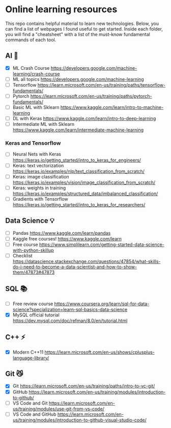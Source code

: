 # Online learning resources

This repo contains helpful material to learn new technologies. Below, you can find a list of webpages I found useful to get started. Inside each folder, you will find a "cheatsheet" with a list of the must-know fundamental commands of each tool.

## AI 🤖
- [x] ML Crash Course https://developers.google.com/machine-learning/crash-course
- [ ] ML all topics https://developers.google.com/machine-learning
- [ ] Tensorflow https://learn.microsoft.com/en-us/training/paths/tensorflow-fundamentals/
- [ ] Pytorch https://learn.microsoft.com/en-us/training/paths/pytorch-fundamentals/
- [ ] Basic ML with Sklearn https://www.kaggle.com/learn/intro-to-machine-learning
- [ ] DL with Keras https://www.kaggle.com/learn/intro-to-deep-learning
- [ ] Intermediate ML with Sklearn https://www.kaggle.com/learn/intermediate-machine-learning

### Keras and Tensorflow
- [ ] Neural Nets with Keras https://keras.io/getting_started/intro_to_keras_for_engineers/
- [ ] Keras: text vectorization https://keras.io/examples/nlp/text_classification_from_scratch/
- [ ] Keras: image classification https://keras.io/examples/vision/image_classification_from_scratch/
- [ ] Keras: weights in training https://keras.io/examples/structured_data/imbalanced_classification/
- [ ] Gradients with Tensorflow https://keras.io/getting_started/intro_to_keras_for_researchers/

## Data Science 💡
- [ ] Pandas https://www.kaggle.com/learn/pandas
- [ ] Kaggle free courses! https://www.kaggle.com/learn
- [ ] Free course https://www.simplilearn.com/getting-started-data-science-with-python-skillup
- [ ] Checklist https://datascience.stackexchange.com/questions/47854/what-skills-do-i-need-to-become-a-data-scientist-and-how-to-show-them/47873#47873

## SQL 📚
- [ ] Free review course https://www.coursera.org/learn/sql-for-data-science?specialization=learn-sql-basics-data-science
- [x] MySQL official tutorial https://dev.mysql.com/doc/refman/8.0/en/tutorial.html

## C++ ⚡
- [x] Modern C++11 https://learn.microsoft.com/en-us/shows/cplusplus-language-library/

## Git 😼
- [x] Git https://learn.microsoft.com/en-us/training/paths/intro-to-vc-git/
- [x] GitHub https://learn.microsoft.com/en-us/training/modules/introduction-to-github/
- [ ] VS Code and Git https://learn.microsoft.com/en-us/training/modules/use-git-from-vs-code/
- [ ] VS Code and GitHub https://learn.microsoft.com/en-us/training/modules/introduction-to-github-visual-studio-code/
